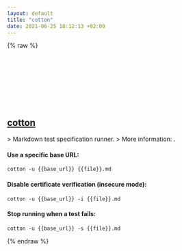 ```yaml
---
layout: default
title: "cotton"
date: 2021-06-25 18:12:13 +02:00
---
```

{% raw %}
<h2 id="cotton">
  <a href="/en/common/cotton.html">cotton</a> <a href="#cotton"><svg class="icon">
    <use href="/assets/images/unicode_sprite.svg#link" />
  </svg></a>
</h2>
> Markdown test specification runner.
> More information: <https://github.com/chonla/cotton>.

#### Use a specific base URL:
```shell
cotton -u {{base_url}} {{file}}.md
```
#### Disable certificate verification (insecure mode):
```shell
cotton -u {{base_url}} -i {{file}}.md
```
#### Stop running when a test fails:
```shell
cotton -u {{base_url}} -s {{file}}.md
```
{% endraw %}